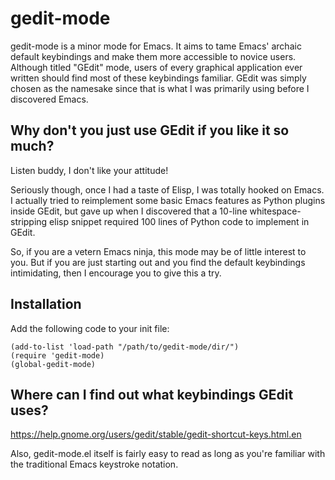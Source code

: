 gedit-mode
==========

gedit-mode is a minor mode for Emacs. It aims to tame Emacs' archaic
default keybindings and make them more accessible to novice users.
Although titled "GEdit" mode, users of every graphical application
ever written should find most of these keybindings familiar. GEdit was
simply chosen as the namesake since that is what I was primarily using
before I discovered Emacs.

Why don't you just use GEdit if you like it so much?
----------------------------------------------------

Listen buddy, I don't like your attitude!

Seriously though, once I had a taste of Elisp, I was totally hooked on
Emacs. I actually tried to reimplement some basic Emacs features as
Python plugins inside GEdit, but gave up when I discovered that a
10-line whitespace-stripping elisp snippet required 100 lines of
Python code to implement in GEdit.

So, if you are a vetern Emacs ninja, this mode may be of little
interest to you. But if you are just starting out and you find the
default keybindings intimidating, then I encourage you to give this
a try.

Installation
------------

Add the following code to your init file:

    (add-to-list 'load-path "/path/to/gedit-mode/dir/")
    (require 'gedit-mode)
    (global-gedit-mode)

Where can I find out what keybindings GEdit uses?
-------------------------------------------------

https://help.gnome.org/users/gedit/stable/gedit-shortcut-keys.html.en

Also, gedit-mode.el itself is fairly easy to read as long as you're
familiar with the traditional Emacs keystroke notation.
